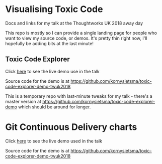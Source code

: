 # Visualising Toxic Code
Docs and links for my talk at the Thoughtworks UK 2018 away day

This repo is mostly so I can provide a single landing page for
people who want to view my source code, or demos.  It's pretty thin
right now, I'll hopefully be adding bits at the last minute!

## Toxic Code Explorer

Click [here](https://kornysietsma.github.io/toxic-code-explorer-demo-twuk2018/index.html) to see the live demo use in the talk

Source code for the demo is at https://github.com/kornysietsma/toxic-code-explorer-demo-twuk2018

This is a temporary repo with last-minute tweaks for my talk - there's a master version at https://github.com/kornysietsma/toxic-code-explorer-demo which should be around for longer.

# Git Continuous Delivery charts

Click [here](https://kornysietsma.github.io/git-cd-chart-twuk2018/index.html) to see the live demo used in the talk

Source code for the demo is at https://github.com/kornysietsma/toxic-code-explorer-demo-twuk2018

